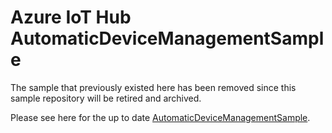 # Azure IoT Hub AutomaticDeviceManagementSample

The sample that previously existed here has been removed since this sample repository will be retired and archived.

Please see here for the up to date [AutomaticDeviceManagementSample](https://github.com/Azure/azure-iot-sdk-csharp/tree/main/iothub/service/samples/how%20to%20guides/AutomaticDeviceManagementSample).